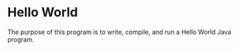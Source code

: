 # Hello World<br>
The purpose of this program is to write, compile, and run a Hello World Java program.
